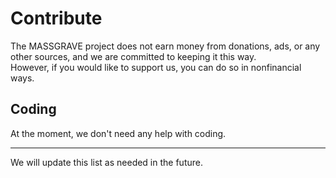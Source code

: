 # Contribute  

The MASSGRAVE project does not earn money from donations, ads, or any other sources, and we are committed to keeping it this way.  
However, if you would like to support us, you can do so in nonfinancial ways.  

## Coding  

At the moment, we don't need any help with coding.

---  

We will update this list as needed in the future.  

